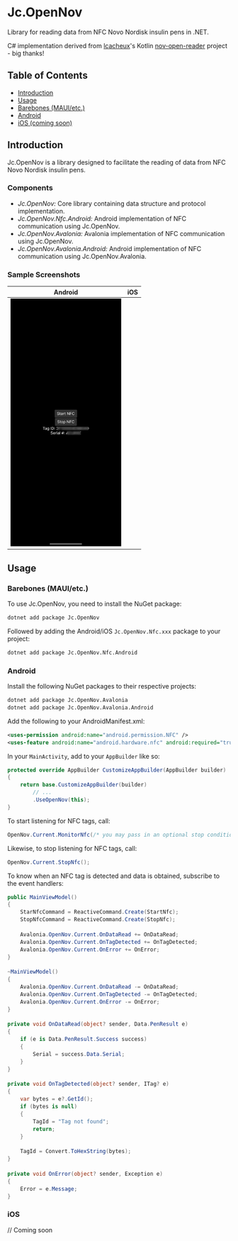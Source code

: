 # Jc.OpenNov

Library for reading data from NFC Novo Nordisk insulin pens in .NET.

C# implementation derived from [lcacheux](https://github.com/lcacheux)'s Kotlin [nov-open-reader](https://github.com/lcacheux/nov-open-reader/tree/main) project - big thanks!

## Table of Contents

- [Introduction](#introduction)
- [Usage](#usage)
- [Barebones (MAUI/etc.)](#barebones-mauietc)
- [Android](#android)
- [iOS (coming soon)](#ios)

## Introduction

Jc.OpenNov is a library designed to facilitate the reading of data from NFC Novo Nordisk insulin pens.

### Components

- _Jc.OpenNov:_ Core library containing data structure and protocol implementation.
- _Jc.OpenNov.Nfc.Android:_ Android implementation of NFC communication using Jc.OpenNov.
- _Jc.OpenNov.Avalonia:_ Avalonia implementation of NFC communication using Jc.OpenNov.
- _Jc.OpenNov.Avalonia.Android:_ Android implementation of NFC communication using Jc.OpenNov.Avalonia.

### Sample Screenshots

| Android | iOS |
| ------- | --- |
| <img alt="Android" src="img/android.JPG" width="250" /> | | 

## Usage

### Barebones (MAUI/etc.)

To use Jc.OpenNov, you need to install the NuGet package:

```bash
dotnet add package Jc.OpenNov
```

Followed by adding the Android/iOS `Jc.OpenNov.Nfc.xxx` package to your project:

```bash
dotnet add package Jc.OpenNov.Nfc.Android
```

### Android

Install the following NuGet packages to their respective projects:

```bash
dotnet add package Jc.OpenNov.Avalonia
dotnet add package Jc.OpenNov.Avalonia.Android
```

Add the following to your AndroidManifest.xml:

```xml
<uses-permission android:name="android.permission.NFC" />
<uses-feature android:name="android.hardware.nfc" android:required="true" />
```

In your `MainActivity`, add to your `AppBuilder` like so:

```csharp
protected override AppBuilder CustomizeAppBuilder(AppBuilder builder)
{
    return base.CustomizeAppBuilder(builder)
        // ...
        .UseOpenNov(this);
}
```

To start listening for NFC tags, call:

```csharp
OpenNov.Current.MonitorNfc(/* you may pass in an optional stop condition */);
```

Likewise, to stop listening for NFC tags, call:

```csharp
OpenNov.Current.StopNfc();
```

To know when an NFC tag is detected and data is obtained, subscribe to the event handlers:

```csharp
public MainViewModel()
{
    StarNfcCommand = ReactiveCommand.Create(StartNfc);
    StopNfcCommand = ReactiveCommand.Create(StopNfc);

    Avalonia.OpenNov.Current.OnDataRead += OnDataRead;
    Avalonia.OpenNov.Current.OnTagDetected += OnTagDetected;
    Avalonia.OpenNov.Current.OnError += OnError;
}

~MainViewModel()
{
    Avalonia.OpenNov.Current.OnDataRead -= OnDataRead;
    Avalonia.OpenNov.Current.OnTagDetected -= OnTagDetected;
    Avalonia.OpenNov.Current.OnError -= OnError;
}

private void OnDataRead(object? sender, Data.PenResult e)
{
    if (e is Data.PenResult.Success success)
    {
        Serial = success.Data.Serial;
    }
}

private void OnTagDetected(object? sender, ITag? e)
{
    var bytes = e?.GetId();
    if (bytes is null)
    {
        TagId = "Tag not found";
        return;
    }

    TagId = Convert.ToHexString(bytes);
}

private void OnError(object? sender, Exception e)
{
    Error = e.Message;
}
```

### iOS

// Coming soon
